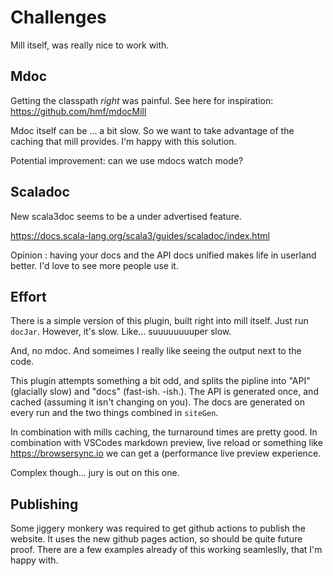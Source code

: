 # Challenges

Mill itself, was really nice to work with.

## Mdoc

Getting the classpath _right_ was painful. See here for inspiration:
https://github.com/hmf/mdocMill

Mdoc itself can be ... a bit slow. So we want to take advantage of the caching that mill provides. I'm happy with this solution.

Potential improvement: can we use mdocs watch mode?

## Scaladoc

New scala3doc seems to be a under advertised feature.

https://docs.scala-lang.org/scala3/guides/scaladoc/index.html

Opinion : having your docs and the API docs unified makes life in userland better. I'd love to see more people use it.

## Effort

There is a simple version of this plugin, built right into mill itself. Just run `docJar`. However, it's slow. Like... suuuuuuuuper slow.

And, no mdoc. And someimes I really like seeing the output next to the code.

This plugin attempts something a bit odd, and splits the pipline into "API" (glacially slow) and "docs" (fast-ish. -ish.). The API is generated once, and cached (assuming it isn't changing on you). The docs are generated on every run and the two things combined in `siteGen`.

In combination with mills caching, the turnaround times are pretty good. In combination with VSCodes markdown preview, live reload or something like https://browsersync.io we can get a (performance live preview experience.

Complex though... jury is out on this one.

## Publishing

Some jiggery monkery was required to get github actions to publish the website. It uses the new github pages action, so should be quite future proof. There are a few examples already of this working seamleslly, that I'm happy with.

